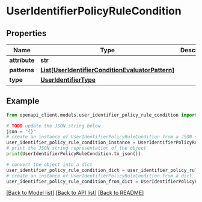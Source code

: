 # UserIdentifierPolicyRuleCondition


## Properties

Name | Type | Description | Notes
------------ | ------------- | ------------- | -------------
**attribute** | **str** |  | [optional] 
**patterns** | [**List[UserIdentifierConditionEvaluatorPattern]**](UserIdentifierConditionEvaluatorPattern.md) |  | [optional] 
**type** | [**UserIdentifierType**](UserIdentifierType.md) |  | [optional] 

## Example

```python
from openapi_client.models.user_identifier_policy_rule_condition import UserIdentifierPolicyRuleCondition

# TODO update the JSON string below
json = "{}"
# create an instance of UserIdentifierPolicyRuleCondition from a JSON string
user_identifier_policy_rule_condition_instance = UserIdentifierPolicyRuleCondition.from_json(json)
# print the JSON string representation of the object
print(UserIdentifierPolicyRuleCondition.to_json())

# convert the object into a dict
user_identifier_policy_rule_condition_dict = user_identifier_policy_rule_condition_instance.to_dict()
# create an instance of UserIdentifierPolicyRuleCondition from a dict
user_identifier_policy_rule_condition_from_dict = UserIdentifierPolicyRuleCondition.from_dict(user_identifier_policy_rule_condition_dict)
```
[[Back to Model list]](../README.md#documentation-for-models) [[Back to API list]](../README.md#documentation-for-api-endpoints) [[Back to README]](../README.md)



